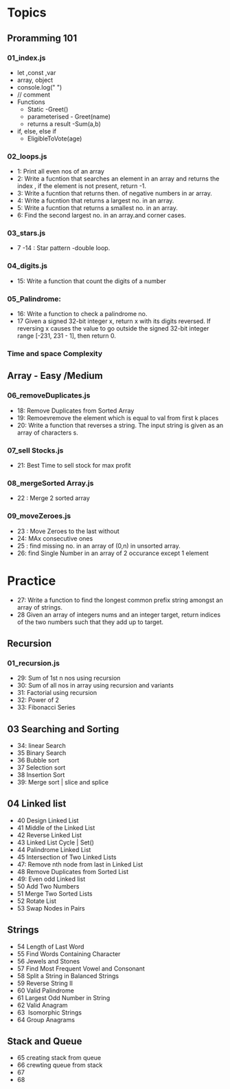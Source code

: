 # Topics

## Proramming 101

### 01_index.js
-   let ,const ,var
-   array, object
-   console.log(" ")
-   // comment
-   Functions
    - Static -Greet()
    - parameterised - Greet(name)
    - returns a result -Sum(a,b)
-   if, else, else if
    - EligibleToVote(age)

### 02_loops.js
-   1: Print all even nos of an array
-   2: Write a fucntion that searches  an element in an array and returns the index , if the element is not present, return -1.
-   3: Write a fucntion that returns then. of negative numbers in ar array.
-   4: Write a fucntion that returns a largest no. in an array.
-   5: Write a fucntion that returns a smallest no. in an array.
-   6: Find the second largest no. in an array.and corner cases.

### 03_stars.js
-   7 -14 : Star pattern -double loop.

### 04_digits.js
-   15: Write a function that count the digits of a number


### 05_Palindrome: 
-   16: Write a function to check a palindrome no. 
-   17 Given a signed 32-bit integer x, return x with its digits reversed. If reversing x causes the value to go outside the signed 32-bit integer range [-231, 231 -   1], then return 0.

### Time and space Complexity

## Array - Easy /Medium

### 06_removeDuplicates.js
-  18: Remove Duplicates from Sorted Array
-  19: Remoevremove the element which is equal to val from first k places
-  20: Write a function that reverses a string. The input string is given as an array of characters s.

### 07_sell Stocks.js
-  21: Best Time to sell stock for max profit

### 08_mergeSorted Array.js
-  22 : Merge 2 sorted array

### 09_moveZeroes.js
-  23 : Move Zeroes to the last without
-  24: MAx consecutive ones
-  25 : find missing no. in an array of (0,n) in unsorted array.
-  26: find Single Number in an array of 2 occurance except 1 element

# Practice
- 27: Write a function to find the longest common prefix string amongst an array of strings.
- 28 Given an array of integers nums and an integer target, return indices of the two numbers such that they add up to target.

## Recursion

### 01_recursion.js 
- 29: Sum of 1st n nos using recursion
- 30: Sum of all nos in array using recursion and variants
- 31: Factorial using recursion
- 32: Power of 2
- 33: Fibonacci Series 

## 03 Searching and Sorting
-   34: linear Search
-   35	Binary Search
-   36	Bubble sort
-   37	Selection sort
-   38	Insertion Sort
-   39: Merge sort | slice and splice

## 04 Linked list
-   40	Design Linked List
-   41	Middle of the Linked List
-   42	Reverse Linked List
-   43	Linked List Cycle | Set() 
-   44	Palindrome Linked List
-   45  Intersection of Two Linked Lists
-   47: Remove nth node from last in Linked List
-   48 Remove Duplicates from Sorted List
-   49: Even odd Linked list
-   50	Add Two Numbers
-   51	Merge Two Sorted Lists
-   52	Rotate List
-   53	Swap Nodes in Pairs

## Strings

-   54	Length of Last Word
-   55	Find Words Containing Character
-   56	Jewels and Stones
-   57  Find Most Frequent Vowel and Consonant
-   58	Split a String in Balanced Strings
-   59	Reverse String II
-   60	Valid Palindrome
-   61	Largest Odd Number in String
-   62	Valid Anagram
-   63	 Isomorphic Strings
-   64	Group Anagrams

## Stack and Queue
- 65 creating stack from queue
- 66 crewting queue from stack
- 67
- 68







